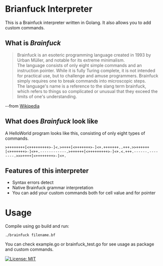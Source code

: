 # Brianfuck Interpreter
This is a Brainfuck interpreter written in Golang. It also allows you to add custom commands.
## What is *Brainfuck*
> Brainfuck is an esoteric programming language created in 1993 by Urban Müller, and notable for its extreme minimalism.  
> The language consists of only eight simple commands and an instruction pointer. While it is fully Turing complete, it is not intended for practical use, but to challenge and amuse programmers. Brainfuck simply requires one to break commands into microscopic steps.  
> The language's name is a reference to the slang term brainfuck, which refers to things so complicated or unusual that they exceed the limits of one's understanding.

--from [Wikipedia](https://en.wikipedia.org/wiki/Brainfuck)

## What does *Brainfuck* look like
A HelloWorld program looks like this, consisting of only eight types of commands.
```brainfuck
>++++++++[<+++++++++>-]<.>++++[<+++++++>-]<+.+++++++..+++.>>++++++[<+++++++>-]<++.------------.>++++++[<+++++++++>-]<+.<.+++.------.--------.>>>++++[<++++++++>-]<+.
```

## Features of this interpreter
- Syntax errors detect
- Native Brainfuck grammar interpretation
- You can add your custom commands both for cell value and for pointer

# Usage
Compile using go build and run:
```brainfuck
./brainfuck filename.bf
```

You can check example.go or brainfuck_test.go for see usage as package and custom commands.

[![License: MIT](https://img.shields.io/badge/License-MIT-yellow.svg)](https://opensource.org/licenses/MIT)
